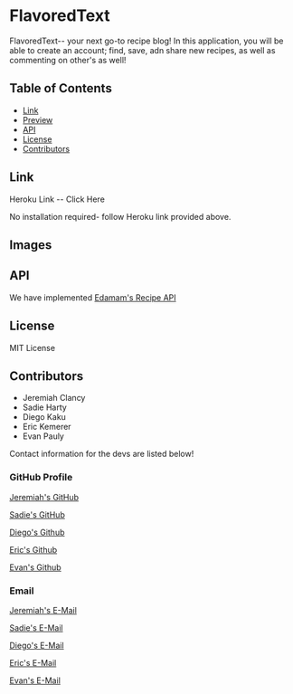 # FlavoredText

FlavoredText-- your next go-to recipe blog! In this application, you will be able to create an account; find, save, adn share new recipes, as well as commenting on other's as well! 


## Table of Contents

* [Link](#link)
* [Preview](#images)
* [API](#API)
* [License](#license)
* [Contributors](#contributors)

## Link

Heroku Link -- Click Here

No installation required- follow Heroku link provided above.

## Images


## API

We have implemented [Edamam's Recipe API](https://developer.edamam.com/edamam-recipe-api)

## License

MIT License

## Contributors

* Jeremiah Clancy
* Sadie Harty
* Diego Kaku
* Eric Kemerer
* Evan Pauly

Contact information for the devs are listed below!
### GitHub Profile

[Jeremiah's GitHub](https://github.com/jclanc7507)

[Sadie's GitHub](https://github.com/magiksadie)

[Diego's Github](https://github.com/kakudiego)

[Eric's Github](https://github.com/Erock42)

[Evan's Github](https://github.com/evanpauly)

### Email

[Jeremiah's E-Mail](mailto:jclanc7507@gmail.com)

[Sadie's E-Mail](mailto:sadiejo.h01@gmail.com)

[Diego's E-Mail](mailto:diegokaku@gmail.com)

[Eric's E-Mail](mailto:eric.kemerer@gmail.com)

[Evan's E-Mail](mailto:evanpauly7@gmail.com)